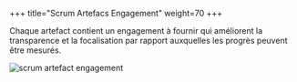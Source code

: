 +++
title="Scrum Artefacs Engagement"
weight=70
+++

Chaque artefact contient un engagement à fournir qui améliorent la transparence et la focalisation par rapport auxquelles les progrès peuvent être mesurés.

![scrum artefact engagement](scrum_artefacts_engagement.png)
